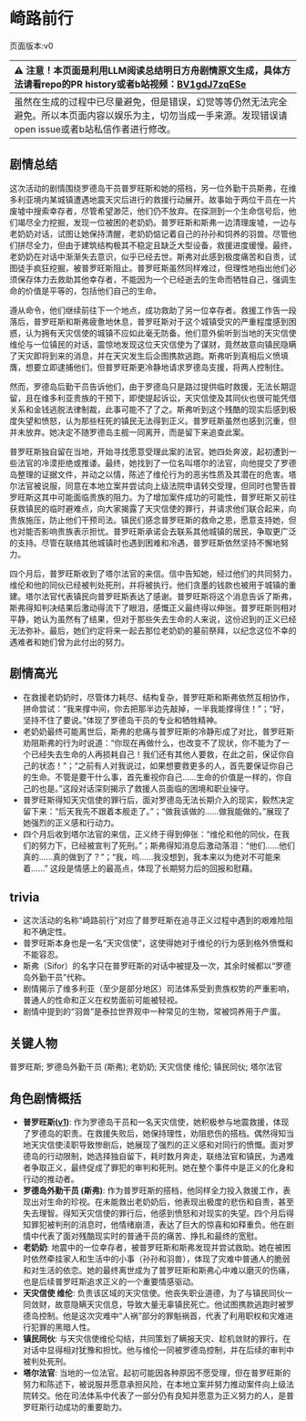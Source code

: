 # 崎路前行
页面版本:v0
 

| :warning: 注意！本页面是利用LLM阅读总结明日方舟剧情原文生成，具体方法请看repo的PR history或者b站视频：[BV1gdJ7zqESe](https://www.bilibili.com/video/BV1gdJ7zqESe/)         |
|:----------------------------|
| 虽然在生成的过程中已尽量避免，但是错误，幻觉等等仍然无法完全避免。所以本页面内容以娱乐为主，切勿当成一手来源。发现错误请open issue或者b站私信作者进行修改。|



## 剧情总结
这次活动的剧情围绕罗德岛干员普罗旺斯和她的搭档，另一位外勤干员斯弗，在维多利亚境内某城镇遭遇地震天灾后进行的救援行动展开。故事始于两位干员在一片废墟中搜索幸存者，尽管希望渺茫，他们仍不放弃。在探测到一个生命信号后，他们竭尽全力挖掘，发现一位被困的老奶奶。普罗旺斯和斯弗一边清理废墟，一边与老奶奶对话，试图让她保持清醒，老奶奶惦记着自己的孙孙和饲养的羽兽。尽管他们拼尽全力，但由于建筑结构极其不稳定且缺乏大型设备，救援进度缓慢。最终，老奶奶在对话中渐渐失去意识，似乎已经去世。斯弗对此感到极度痛苦和自责，试图徒手疯狂挖掘，被普罗旺斯阻止。普罗旺斯虽然同样难过，但理性地指出他们必须保存体力去救助其他幸存者，不能因为一个已经逝去的生命而牺牲自己，强调生命的价值是平等的，包括他们自己的生命。

遵从命令，他们继续前往下一个地点，成功救助了另一位幸存者。救援工作告一段落后，普罗旺斯和斯弗疲惫地休息，普罗旺斯对于这个城镇受灾的严重程度感到困惑，认为拥有天灾信使的城镇不应如此毫无防备。他们意外偷听到当地的天灾信使维伦与一位镇民的对话，震惊地发现这位天灾信使为了谋财，竟然故意向镇民隐瞒了天灾即将到来的消息，并在天灾发生后企图携款逃跑。斯弗听到真相后义愤填膺，想要立即逮捕他们，但普罗旺斯更冷静地请求罗德岛支援，将两人控制住。

然而，罗德岛后勤干员告诉他们，由于罗德岛只是路过提供临时救援，无法长期逗留，且在维多利亚贵族的干预下，即使提起诉讼，天灾信使及其同伙也很可能凭借关系和金钱逃脱法律制裁，此事可能不了了之。斯弗听到这个残酷的现实后感到极度失望和愤怒，认为那些枉死的镇民无法得到正义。普罗旺斯虽然也感到沉重，但并未放弃。她决定不随罗德岛主舰一同离开，而是留下来追查此案。

普罗旺斯独自留在当地，开始寻找愿意受理此案的法官。她四处奔波，起初遭到一些法官的冷漠拒绝或推诿。最终，她找到了一位名叫塔尔的法官，向他提交了罗德岛整理的证据文件，并动之以情，陈述了维伦行为的恶劣性质及其潜在的危害。塔尔法官被说服，同意在本地立案并尝试向上级法院申请转交受理，但同时也警告普罗旺斯这其中可能面临贵族的阻力。为了增加案件成功的可能性，普罗旺斯又前往获救镇民的临时避难点，向大家揭露了天灾信使的罪行，并请求他们联合起来，向贵族施压，防止他们干预司法。镇民们感念普罗旺斯的救命之恩，愿意支持她，但也对能否影响贵族表示担忧。普罗旺斯承诺会去联系其他城镇的居民，争取更广泛的支持。尽管在联络其他城镇时也遇到困难和冷遇，普罗旺斯依然坚持不懈地努力。

四个月后，普罗旺斯收到了塔尔法官的来信。信中告知她，经过他们的共同努力，维伦和他的同伙已经被判处死刑，并将被执行。他们贪墨的钱款也被用于城镇的重建。塔尔法官代表镇民向普罗旺斯表达了感谢。普罗旺斯将这个消息告诉了斯弗，斯弗得知判决结果后激动得流下了眼泪，感慨正义最终得以伸张。普罗旺斯则相对平静，她认为虽然有了结果，但对于那些失去生命的人来说，这份迟到的正义已经无法弥补。最后，她们约定将来一起去那位老奶奶的墓前祭拜，以纪念这位不幸的遇难者和她们曾为此付出的努力。
## 剧情高光
*   在救援老奶奶时，尽管体力耗尽、结构复杂，普罗旺斯和斯弗依然互相协作，拼命尝试：“我来撑中间，你去把那半边先敲掉，一半我能撑得住！”；“好，坚持不住了要说。”体现了罗德岛干员的专业和牺牲精神。
*   老奶奶最终可能离世后，斯弗的悲痛与普罗旺斯的冷静形成了对比，普罗旺斯劝阻斯弗的行为时说道：“你现在再做什么，也改变不了现状，你不能为了一个已经失去生命的人再损耗自己！我们还有其他人要救，在此之前，保证你自己的状态！”；“之前有人对我说过，如果想要救更多的人，首先要保证你自己的生命。不管是要干什么事，首先重视你自己......生命的价值是一样的，你自己的也是。”这段对话深刻揭示了救援人员面临的困境和职业操守。
*   普罗旺斯得知天灾信使的罪行后，面对罗德岛无法长期介入的现实，毅然决定留下来：“后天我先不跟着本舰走了。”；“做我该做的......做我能做的。”展现了她强烈的正义感和行动力。
*   四个月后收到塔尔法官的来信，正义终于得到伸张：“维伦和他的同伙，在我们的努力下，已经被宣判了死刑。”；斯弗得知消息后激动落泪：“他们......他们真的......真的做到了？”；“我，呜......我没想到，我本来以为绝对不可能来着......” 这段是情感上的最高点，体现了长期努力后的回报和慰藉。
## trivia
*   这次活动的名称“崎路前行”对应了普罗旺斯在追寻正义过程中遇到的艰难险阻和不确定性。
*   普罗旺斯本身也是一名“天灾信使”，这使得她对于维伦的行为感到格外愤慨和不能容忍。
*   斯弗（Sifor）的名字只在普罗旺斯的对话中被提及一次，其余时候都以“罗德岛外勤干员”代称。
*   剧情揭示了维多利亚（至少是部分地区）司法体系受到贵族权势的严重影响，普通人的性命和正义在权势面前可能被轻视。
*   剧情中提到的“羽兽”是泰拉世界观中一种常见的生物，常被饲养用于产蛋。
## 关键人物
普罗旺斯; 罗德岛外勤干员 (斯弗); 老奶奶; 天灾信使 维伦; 镇民同伙; 塔尔法官
## 角色剧情概括
-   **普罗旺斯([v1](../chars/char_145_prove.md))**: 作为罗德岛干员和一名天灾信使，她积极参与地震救援，体现了罗德岛的职责。在救援失败后，她保持理性，劝阻悲伤的搭档。偶然得知当地天灾信使渎职导致惨剧后，她展现了强烈的正义感和对同行的愤慨。面对罗德岛的行动限制，她选择独自留下，耗时数月奔走，联络法官和镇民，为遇难者争取正义，最终促成了罪犯的审判和死刑。她在整个事件中是正义的化身和行动的推动者。
-   **罗德岛外勤干员 (斯弗)**: 作为普罗旺斯的搭档，他同样全力投入救援工作，表现出对生命的珍视。在未能救出老奶奶后，他表现出极度的悲伤和自责，甚至失去理智。得知天灾信使的罪行后，他感到愤怒和对现实的失望。四个月后得知罪犯被判刑的消息时，他情绪崩溃，表达了巨大的惊喜和如释重负。他在剧情中代表了面对残酷现实时的普通干员的痛苦、挣扎和最终的宽慰。
-   **老奶奶**: 地震中的一位幸存者，被普罗旺斯和斯弗发现并尝试救助。她在被困时依然牵挂家人和生活中的小事（孙孙和羽兽），体现了灾难中普通人的脆弱和对生活的依恋。她的最终离世成为了普罗旺斯和斯弗心中难以磨灭的伤痛，也是后续普罗旺斯追求正义的一个重要情感驱动。
-   **天灾信使 维伦**: 负责该区域的天灾信使。他丧失职业道德，为了与镇民同伙一同敛财，故意隐瞒天灾信息，导致大量无辜镇民死亡。他试图携款逃跑时被罗德岛控制。他是这次灾难中“人祸”部分的罪魁祸首，代表了利用职权和灾难进行犯罪的黑暗人性。
-   **镇民同伙**: 与天灾信使维伦勾结，共同策划了瞒报天灾、趁机敛财的罪行。在对话中显得相对犹豫和担忧。他与维伦一同被罗德岛控制，并在后续的审判中被判处死刑。
-   **塔尔法官**: 当地的一位法官。起初可能因各种原因不愿受理，但在普罗旺斯的努力和陈述下，被说服并愿意承担风险，在本地立案并努力推动案件向上级法院转交。他在司法体系中代表了一部分仍有良知并愿意为正义努力的人，是普罗旺斯行动成功的重要助力。